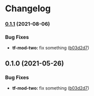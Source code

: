 # Changelog

### [0.1.1](https://www.github.com/tpolekhin/actions-playground/compare/tf-mod-two-v0.1.0...tf-mod-two-v0.1.1) (2021-08-06)


### Bug Fixes

* **tf-mod-two:** fix something ([b03d2d7](https://www.github.com/tpolekhin/actions-playground/commit/b03d2d702ad0890cb619e7cb651d1412a6506937))

## 0.1.0 (2021-05-26)


### Bug Fixes

* **tf-mod-two:** fix something ([b03d2d7](https://www.github.com/tpolekhin/actions-playground/commit/b03d2d702ad0890cb619e7cb651d1412a6506937))
